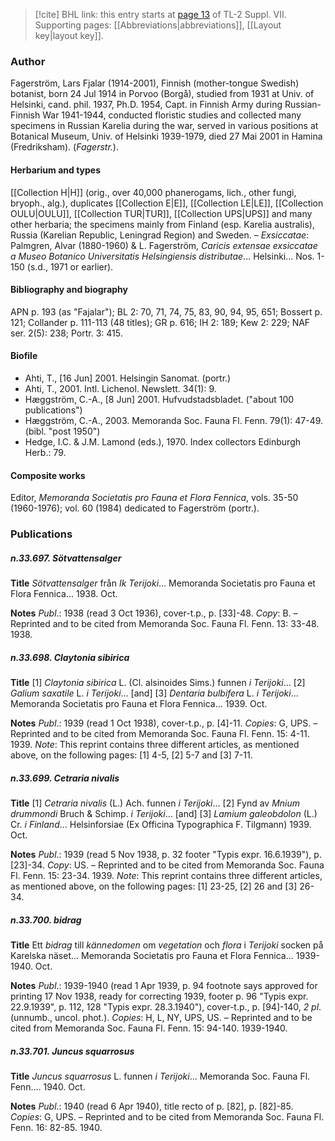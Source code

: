 > [!cite] BHL link: this entry starts at [page 13](https://www.biodiversitylibrary.org/item/103834#page/35/mode/1up) of TL-2 Suppl. VII.
> Supporting pages: [[Abbreviations|abbreviations]], [[Layout key|layout key]].

### Author

Fagerström, Lars Fjalar (1914-2001), Finnish (mother-tongue Swedish) botanist, born 24 Jul 1914 in Porvoo (Borgå), studied from 1931 at Univ. of Helsinki, cand. phil. 1937, Ph.D. 1954, Capt. in Finnish Army during Russian-Finnish War 1941-1944, conducted floristic studies and collected many specimens in Russian Karelia during the war, served in various positions at Botanical Museum, Univ. of Helsinki 1939-1979, died 27 Mai 2001 in Hamina (Fredriksham). (*Fagerstr.*).

#### Herbarium and types

[[Collection H|H]] (orig., over 40,000 phanerogams, lich., other fungi, bryoph., alg.), duplicates [[Collection E|E]], [[Collection LE|LE]], [[Collection OULU|OULU]], [[Collection TUR|TUR]], [[Collection UPS|UPS]] and many other herbaria; the specimens mainly from Finland (esp. Karelia australis), Russia (Karelian Republic, Leningrad Region) and Sweden. – *Exsiccatae*: Palmgren, Alvar (1880-1960) & L. Fagerström, *Caricis extensae exsiccatae a Museo Botanico Universitatis Helsingiensis distributae*... Helsinki... Nos. 1-150 (s.d., 1971 or earlier).

#### Bibliography and biography

APN p. 193 (as "Fajalar"); BL 2: 70, 71, 74, 75, 83, 90, 94, 95, 651; Bossert p. 121; Collander p. 111-113 (48 titles); GR p. 616; IH 2: 189; Kew 2: 229; NAF ser. 2(5): 238; Portr. 3: 415.

#### Biofile

- Ahti, T., \[16 Jun\] 2001. Helsingin Sanomat. (portr.)
- Ahti, T., 2001. Intl. Lichenol. Newslett. 34(1): 9.
- Hæggström, C.-A., \[8 Jun\] 2001. Hufvudstadsbladet. ("about 100 publications")
- Hæggström, C.-A., 2003. Memoranda Soc. Fauna Fl. Fenn. 79(1): 47-49. (bibl. "post 1950")
- Hedge, I.C. & J.M. Lamond (eds.), 1970. Index collectors Edinburgh Herb.: 79.

#### Composite works

Editor, *Memoranda Societatis pro Fauna et Flora Fennica*, vols. 35-50 (1960-1976); vol. 60 (1984) dedicated to Fagerström (portr.).

### Publications

##### n.33.697. Sötvattensalger

**Title**
*Sötvattensalger* från *Ik Terijoki*... Memoranda Societatis pro Fauna et Flora Fennica... 1938. Oct.

**Notes**
*Publ*.: 1938 (read 3 Oct 1936), cover-t.p., p. \[33\]-48. *Copy*: B. – Reprinted and to be cited from Memoranda Soc. Fauna Fl. Fenn. 13: 33-48. 1938.

##### n.33.698. Claytonia sibirica

**Title**
\[1\] *Claytonia sibirica* L. (Cl. alsinoides Sims.) funnen *i Terijoki*... \[2\] *Galium saxatile* L. *i Terijoki*... \[and\] \[3\] *Dentaria bulbifera* L. *i Terijoki*... Memoranda Societatis pro Fauna et Flora Fennica... 1939. Oct.

**Notes**
*Publ*.: 1939 (read 1 Oct 1938), cover-t.p., p. \[4\]-11. *Copies*: G, UPS. – Reprinted and to be cited from Memoranda Soc. Fauna Fl. Fenn. 15: 4-11. 1939.
*Note*: This reprint contains three different articles, as mentioned above, on the following pages: \[1\] 4-5, \[2\] 5-7 and \[3\] 7-11.

##### n.33.699. Cetraria nivalis

**Title**
\[1\] *Cetraria nivalis* (L.) Ach. funnen *i Terijoki*... \[2\] Fynd av *Mnium drummondi* Bruch & Schimp. *i Terijoki*... \[and\] \[3\] *Lamium galeobdolon* (L.) Cr. *i Finland*... Helsinforsiae (Ex Officina Typographica F. Tilgmann) 1939. Oct.

**Notes**
*Publ*.: 1939 (read 5 Nov 1938, p. 32 footer "Typis expr. 16.6.1939"), p. \[23\]-34. *Copy*: US. – Reprinted and to be cited from Memoranda Soc. Fauna Fl. Fenn. 15: 23-34. 1939.
*Note*: This reprint contains three different articles, as mentioned above, on the following pages: \[1\] 23-25, \[2\] 26 and \[3\] 26-34.

##### n.33.700. bidrag

**Title**
Ett *bidrag* till *kännedomen* om *vegetation* och *flora* i *Terijoki* socken på Karelska näset... Memoranda Societatis pro Fauna et Flora Fennica... 1939-1940. Oct.

**Notes**
*Publ*.: 1939-1940 (read 1 Apr 1939, p. 94 footnote says approved for printing 17 Nov 1938, ready for correcting 1939, footer p. 96 "Typis expr. 22.9.1939", p. 112, 128 "Typis expr. 28.3.1940"), cover-t.p., p. \[94\]-140, *2 pl*. (unnumb., uncol. phot.). *Copies*: H, L, NY, UPS, US. – Reprinted and to be cited from Memoranda Soc. Fauna Fl. Fenn. 15: 94-140. 1939-1940.

##### n.33.701. Juncus squarrosus

**Title**
*Juncus squarrosus* L. funnen *i Terijoki*... Memoranda Soc. Fauna Fl. Fenn.... 1940. Oct.

**Notes**
*Publ*.: 1940 (read 6 Apr 1940), title recto of p. \[82\], p. \[82\]-85. *Copies*: G, UPS. – Reprinted and to be cited from Memoranda Soc. Fauna Fl. Fenn. 16: 82-85. 1940.

